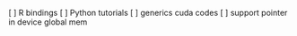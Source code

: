 

[ ] R bindings
[ ] Python tutorials
[ ] generics cuda codes
[ ] support pointer in device global mem 


